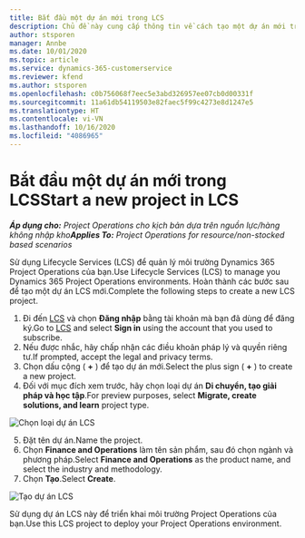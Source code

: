 ```yaml
---
title: Bắt đầu một dự án mới trong LCS
description: Chủ đề này cung cấp thông tin về cách tạo một dự án mới trong LCS cho môi trường Project Operations của bạn.
author: stsporen
manager: Annbe
ms.date: 10/01/2020
ms.topic: article
ms.service: dynamics-365-customerservice
ms.reviewer: kfend
ms.author: stsporen
ms.openlocfilehash: c0b756068f7eec5e3abd326957ee07cb0d00331f
ms.sourcegitcommit: 11a61db54119503e82faec5f99c4273e8d1247e5
ms.translationtype: HT
ms.contentlocale: vi-VN
ms.lasthandoff: 10/16/2020
ms.locfileid: "4086965"
---
```

# <a name="start-a-new-project-in-lcs"></a><span data-ttu-id="9e17a-103">Bắt đầu một dự án mới trong LCS</span><span class="sxs-lookup"><span data-stu-id="9e17a-103">Start a new project in LCS</span></span>

<span data-ttu-id="9e17a-104">_**Áp dụng cho:** Project Operations cho kịch bản dựa trên nguồn lực/hàng không nhập kho_</span><span class="sxs-lookup"><span data-stu-id="9e17a-104">_**Applies To:** Project Operations for resource/non-stocked based scenarios_</span></span>

<span data-ttu-id="9e17a-105">Sử dụng Lifecycle Services (LCS) để quản lý môi trường Dynamics 365 Project Operations của bạn.</span><span class="sxs-lookup"><span data-stu-id="9e17a-105">Use Lifecycle Services (LCS) to manage you Dynamics 365 Project Operations environments.</span></span> <span data-ttu-id="9e17a-106">Hoàn thành các bước sau để tạo một dự án LCS mới.</span><span class="sxs-lookup"><span data-stu-id="9e17a-106">Complete the following steps to create a new LCS project.</span></span>

1. <span data-ttu-id="9e17a-107">Đi đến [LCS](https://lcs.dynamics.com/Logon/Index) và chọn **Đăng nhập** bằng tài khoản mà bạn đã dùng để đăng ký.</span><span class="sxs-lookup"><span data-stu-id="9e17a-107">Go to [LCS](https://lcs.dynamics.com/Logon/Index) and select **Sign in** using the account that you used to subscribe.</span></span>
2. <span data-ttu-id="9e17a-108">Nếu được nhắc, hãy chấp nhận các điều khoản pháp lý và quyền riêng tư.</span><span class="sxs-lookup"><span data-stu-id="9e17a-108">If prompted, accept the legal and privacy terms.</span></span>
3. <span data-ttu-id="9e17a-109">Chọn dấu cộng ( **+** ) để tạo dự án mới.</span><span class="sxs-lookup"><span data-stu-id="9e17a-109">Select the plus sign ( **+** ) to create a new project.</span></span>
4. <span data-ttu-id="9e17a-110">Đối với mục đích xem trước, hãy chọn loại dự án **Di chuyển, tạo giải pháp và học tập**.</span><span class="sxs-lookup"><span data-stu-id="9e17a-110">For preview purposes, select **Migrate, create solutions, and learn** project type.</span></span>

  ![Chọn loại dự án LCS](./media/create-lcs-1.png)

5. <span data-ttu-id="9e17a-112">Đặt tên dự án.</span><span class="sxs-lookup"><span data-stu-id="9e17a-112">Name the project.</span></span> 
6. <span data-ttu-id="9e17a-113">Chọn **Finance and Operations** làm tên sản phẩm, sau đó chọn ngành và phương pháp.</span><span class="sxs-lookup"><span data-stu-id="9e17a-113">Select **Finance and Operations** as the product name, and select the industry and methodology.</span></span> 
7. <span data-ttu-id="9e17a-114">Chọn **Tạo**.</span><span class="sxs-lookup"><span data-stu-id="9e17a-114">Select **Create**.</span></span>

![Tạo dự án LCS](./media/create-lcs-2.png)

<span data-ttu-id="9e17a-116">Sử dụng dự án LCS này để triển khai môi trường Project Operations của bạn.</span><span class="sxs-lookup"><span data-stu-id="9e17a-116">Use this LCS project to deploy your Project Operations environment.</span></span>

